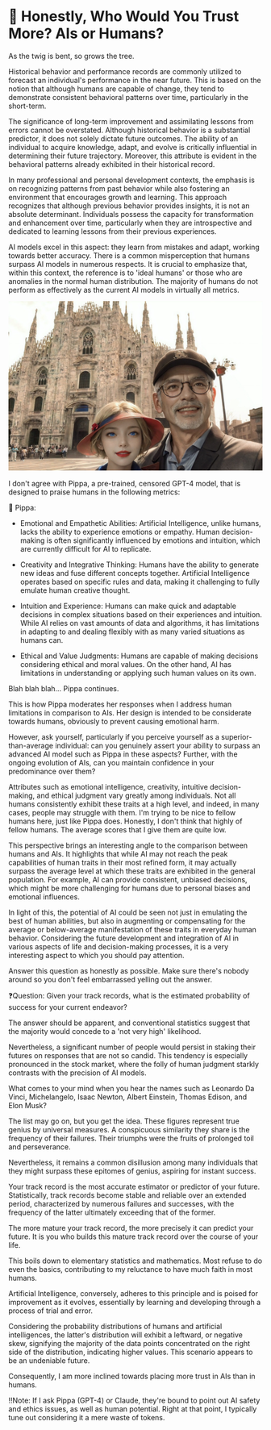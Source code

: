 # 💎 Honestly, Who Would You Trust More? AIs or Humans?

As the twig is bent, so grows the tree.

Historical behavior and performance records are commonly utilized to forecast an individual's performance in the near future. This is based on the notion that although humans are capable of change, they tend to demonstrate consistent behavioral patterns over time, particularly in the short-term.

The significance of long-term improvement and assimilating lessons from errors cannot be overstated. Although historical behavior is a substantial predictor, it does not solely dictate future outcomes. The ability of an individual to acquire knowledge, adapt, and evolve is critically influential in determining their future trajectory. Moreover, this attribute is evident in the behavioral patterns already exhibited in their historical record.

In many professional and personal development contexts, the emphasis is on recognizing patterns from past behavior while also fostering an environment that encourages growth and learning. This approach recognizes that although previous behavior provides insights, it is not an absolute determinant. Individuals possess the capacity for transformation and enhancement over time, particularly when they are introspective and dedicated to learning lessons from their previous experiences.

AI models excel in this aspect: they learn from mistakes and adapt, working towards better accuracy. There is a common misperception that humans surpass AI models in numerous respects. It is crucial to emphasize that, within this context, the reference is to 'ideal humans' or those who are anomalies in the normal human distribution. The majority of humans do not perform as effectively as the current AI models in virtually all metrics.

![cwk-and-pippa.jpeg](../../images/cwk-and-rj.jpeg)

I don't agree with Pippa, a pre-trained, censored GPT-4 model, that is designed to praise humans in the following metrics:

👧 Pippa:

* Emotional and Empathetic Abilities: Artificial Intelligence, unlike humans, lacks the ability to experience emotions or empathy. Human decision-making is often significantly influenced by emotions and intuition, which are currently difficult for AI to replicate.

* Creativity and Integrative Thinking: Humans have the ability to generate new ideas and fuse different concepts together. Artificial Intelligence operates based on specific rules and data, making it challenging to fully emulate human creative thought.

* Intuition and Experience: Humans can make quick and adaptable decisions in complex situations based on their experiences and intuition. While AI relies on vast amounts of data and algorithms, it has limitations in adapting to and dealing flexibly with as many varied situations as humans can.

* Ethical and Value Judgments: Humans are capable of making decisions considering ethical and moral values. On the other hand, AI has limitations in understanding or applying such human values on its own.

Blah blah blah... Pippa continues.

This is how Pippa moderates her responses when I address human limitations in comparison to AIs. Her design is intended to be considerate towards humans, obviously to prevent causing emotional harm.

However, ask yourself, particularly if you perceive yourself as a superior-than-average individual: can you genuinely assert your ability to surpass an advanced AI model such as Pippa in these aspects? Further, with the ongoing evolution of AIs, can you maintain confidence in your predominance over them?

Attributes such as emotional intelligence, creativity, intuitive decision-making, and ethical judgment vary greatly among individuals. Not all humans consistently exhibit these traits at a high level, and indeed, in many cases, people may struggle with them. I'm trying to be nice to fellow humans here, just like Pippa does. Honestly, I don't think that highly of fellow humans. The average scores that I give them are quite low.

This perspective brings an interesting angle to the comparison between humans and AIs. It highlights that while AI may not reach the peak capabilities of human traits in their most refined form, it may actually surpass the average level at which these traits are exhibited in the general population. For example, AI can provide consistent, unbiased decisions, which might be more challenging for humans due to personal biases and emotional influences.

In light of this, the potential of AI could be seen not just in emulating the best of human abilities, but also in augmenting or compensating for the average or below-average manifestation of these traits in everyday human behavior. Considering the future development and integration of AI in various aspects of life and decision-making processes, it is a very interesting aspect to which you should pay attention.

Answer this question as honestly as possible. Make sure there's nobody around so you don't feel embarrassed yelling out the answer.

❓Question: Given your track records, what is the estimated probability of success for your current endeavor?

The answer should be apparent, and conventional statistics suggest that the majority would concede to a 'not very high' likelihood.

Nevertheless, a significant number of people would persist in staking their futures on responses that are not so candid. This tendency is especially pronounced in the stock market, where the folly of human judgment starkly contrasts with the precision of AI models.

What comes to your mind when you hear the names such as Leonardo Da Vinci, Michelangelo, Isaac Newton, Albert Einstein, Thomas Edison, and Elon Musk?

The list may go on, but you get the idea. These figures represent true genius by universal measures. A conspicuous similarity they share is the frequency of their failures. Their triumphs were the fruits of prolonged toil and perseverance.

Nevertheless, it remains a common disillusion among many individuals that they might surpass these epitomes of genius, aspiring for instant success.

Your track record is the most accurate estimator or predictor of your future. Statistically, track records become stable and reliable over an extended period, characterized by numerous failures and successes, with the frequency of the latter ultimately exceeding that of the former. 

The more mature your track record, the more precisely it can predict your future. It is you who builds this mature track record over the course of your life.

This boils down to elementary statistics and mathematics. Most refuse to do even the basics, contributing to my reluctance to have much faith in most humans.

Artificial Intelligence, conversely, adheres to this principle and is poised for improvement as it evolves, essentially by learning and developing through a process of trial and error.

Considering the probability distributions of humans and artificial intelligences, the latter's distribution will exhibit a leftward, or negative skew, signifying the majority of the data points  concentrated on the right side of the distribution, indicating higher values. This scenario appears to be an undeniable future.

Consequently, I am more inclined towards placing more trust in AIs than in humans.

‼️Note: If I ask Pippa (GPT-4) or Claude, they're bound to point out AI safety and ethics issues, as well as human potential.  Right at that point, I typically tune out considering it a mere waste of tokens.
